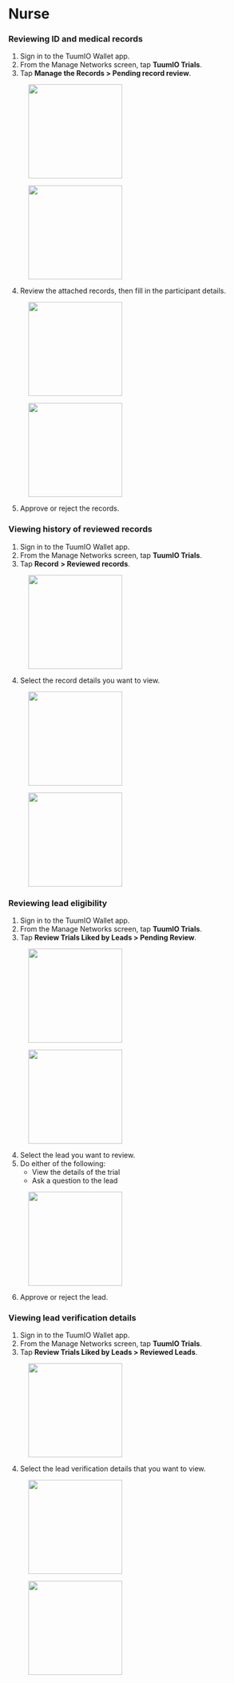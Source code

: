 # Nurse

### Reviewing ID and medical records

1. Sign in to the TuumIO Wallet app.
2. From the Manage Networks screen, tap **TuumIO Trials**.
3. Tap **Manage the Records > Pending record review**.

<div>

<figure><img src="../../.gitbook/assets/care-trials-nurse-record.png" alt="" width="188"><figcaption></figcaption></figure>

 

<figure><img src="../../.gitbook/assets/care-trials-nurse-pending-record.png" alt="" width="188"><figcaption></figcaption></figure>

</div>

4. Review the attached records, then fill in the participant details.

<div>

<figure><img src="../../.gitbook/assets/care-trials-nurse-review-records-1.png" alt="" width="188"><figcaption></figcaption></figure>

 

<figure><img src="../../.gitbook/assets/care-trials-nurse-review-records-2.png" alt="" width="188"><figcaption></figcaption></figure>

</div>

5. Approve or reject the records.

### Viewing history of reviewed records

1. Sign in to the TuumIO Wallet app.
2. From the Manage Networks screen, tap **TuumIO Trials**.
3. Tap **Record** **> Reviewed records**.

<figure><img src="../../.gitbook/assets/care-trials-nurse-reviewed-records.png" alt="" width="188"><figcaption></figcaption></figure>

4. Select the record details you want to view.

<div>

<figure><img src="../../.gitbook/assets/care-trials-nurse-select-record.png" alt="" width="188"><figcaption></figcaption></figure>

 

<figure><img src="../../.gitbook/assets/care-trials-nurse-record-details.png" alt="" width="188"><figcaption></figcaption></figure>

</div>

### Reviewing lead eligibility

1. Sign in to the TuumIO Wallet app.
2. From the Manage Networks screen, tap **TuumIO Trials**.
3. Tap **Review Trials Liked by Leads > Pending Review**.

<div>

<figure><img src="../../.gitbook/assets/care-trials-nurse-review-trials-liked.png" alt="" width="188"><figcaption></figcaption></figure>

 

<figure><img src="../../.gitbook/assets/care-trials-nurse-leads-pending-review.png" alt="" width="188"><figcaption></figcaption></figure>

</div>

4. Select the lead you want to review.
5. Do either of the following:
   * View the details of the trial
   * Ask a question to the lead

<figure><img src="../../.gitbook/assets/care-trials-nurse-connect-with-lead.png" alt="" width="188"><figcaption></figcaption></figure>

6. Approve or reject the lead.

### Viewing lead verification details

1. Sign in to the TuumIO Wallet app.
2. From the Manage Networks screen, tap **TuumIO Trials**.
3. Tap **Review Trials Liked by Leads > Reviewed Leads**.

<figure><img src="../../.gitbook/assets/care-trials-nurse-reviewed-leads.png" alt="" width="188"><figcaption></figcaption></figure>

4. Select the lead verification details that you want to view.

<div>

<figure><img src="../../.gitbook/assets/care-trials-nurse-review-lead-verification.png" alt="" width="188"><figcaption></figcaption></figure>

 

<figure><img src="../../.gitbook/assets/care-trials-nurse-verification-status (1).png" alt="" width="188"><figcaption></figcaption></figure>

</div>
